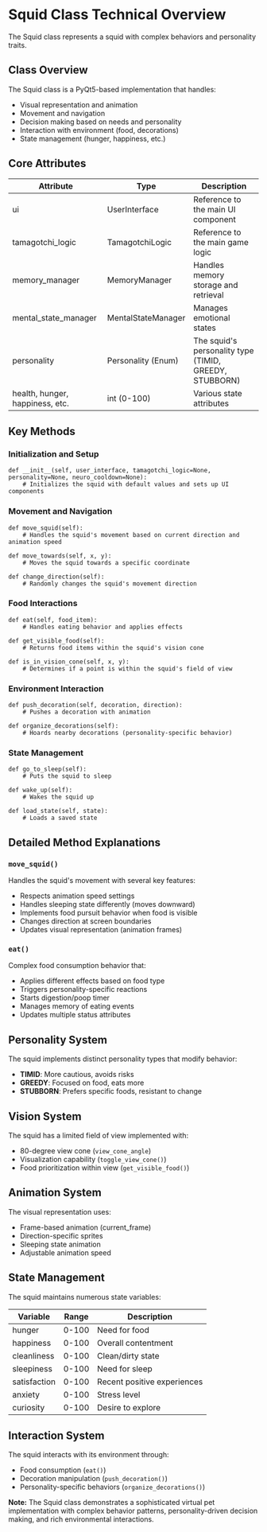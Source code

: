 

# Squid Class Technical Overview

The Squid class represents a squid with complex behaviors and personality traits.

## Class Overview

The Squid class is a PyQt5-based implementation that handles:

*   Visual representation and animation
*   Movement and navigation
*   Decision making based on needs and personality
*   Interaction with environment (food, decorations)
*   State management (hunger, happiness, etc.)

## Core Attributes

| Attribute | Type | Description |
| --- | --- | --- |
| ui  | UserInterface | Reference to the main UI component |
| tamagotchi\_logic | TamagotchiLogic | Reference to the main game logic |
| memory\_manager | MemoryManager | Handles memory storage and retrieval |
| mental\_state\_manager | MentalStateManager | Manages emotional states |
| personality | Personality (Enum) | The squid's personality type (TIMID, GREEDY, STUBBORN) |
| health, hunger, happiness, etc. | int (0-100) | Various state attributes |

## Key Methods

### Initialization and Setup

```
def __init__(self, user_interface, tamagotchi_logic=None, personality=None, neuro_cooldown=None):
    # Initializes the squid with default values and sets up UI components
```

### Movement and Navigation

```
def move_squid(self):
    # Handles the squid's movement based on current direction and animation speed
```

```
def move_towards(self, x, y):
    # Moves the squid towards a specific coordinate
```

```
def change_direction(self):
    # Randomly changes the squid's movement direction
```

### Food Interactions

```
def eat(self, food_item):
    # Handles eating behavior and applies effects
```

```
def get_visible_food(self):
    # Returns food items within the squid's vision cone
```

```
def is_in_vision_cone(self, x, y):
    # Determines if a point is within the squid's field of view
```

### Environment Interaction

```
def push_decoration(self, decoration, direction):
    # Pushes a decoration with animation
```

```
def organize_decorations(self):
    # Hoards nearby decorations (personality-specific behavior)
```

### State Management

```
def go_to_sleep(self):
    # Puts the squid to sleep
```

```
def wake_up(self):
    # Wakes the squid up
```

```
def load_state(self, state):
    # Loads a saved state
```

## Detailed Method Explanations


### `move_squid()`

Handles the squid's movement with several key features:

*   Respects animation speed settings
*   Handles sleeping state differently (moves downward)
*   Implements food pursuit behavior when food is visible
*   Changes direction at screen boundaries
*   Updates visual representation (animation frames)

### `eat()`

Complex food consumption behavior that:

*   Applies different effects based on food type
*   Triggers personality-specific reactions
*   Starts digestion/poop timer
*   Manages memory of eating events
*   Updates multiple status attributes

## Personality System

The squid implements distinct personality types that modify behavior:

*   **TIMID**: More cautious, avoids risks
*   **GREEDY**: Focused on food, eats more
*   **STUBBORN**: Prefers specific foods, resistant to change


## Vision System

The squid has a limited field of view implemented with:

*   80-degree view cone (`view_cone_angle`)
*   Visualization capability (`toggle_view_cone()`)
*   Food prioritization within view (`get_visible_food()`)

## Animation System

The visual representation uses:

*   Frame-based animation (current_frame)
*   Direction-specific sprites
*   Sleeping state animation
*   Adjustable animation speed

## State Management

The squid maintains numerous state variables:

| Variable | Range | Description |
| --- | --- | --- |
| hunger | 0-100 | Need for food |
| happiness | 0-100 | Overall contentment |
| cleanliness | 0-100 | Clean/dirty state |
| sleepiness | 0-100 | Need for sleep |
| satisfaction | 0-100 | Recent positive experiences |
| anxiety | 0-100 | Stress level |
| curiosity | 0-100 | Desire to explore |

## Interaction System

The squid interacts with its environment through:

*   Food consumption (`eat()`)
*   Decoration manipulation (`push_decoration()`)
*   Personality-specific behaviors (`organize_decorations()`)


**Note:** The Squid class demonstrates a sophisticated virtual pet implementation with complex behavior patterns, personality-driven decision making, and rich environmental interactions.
